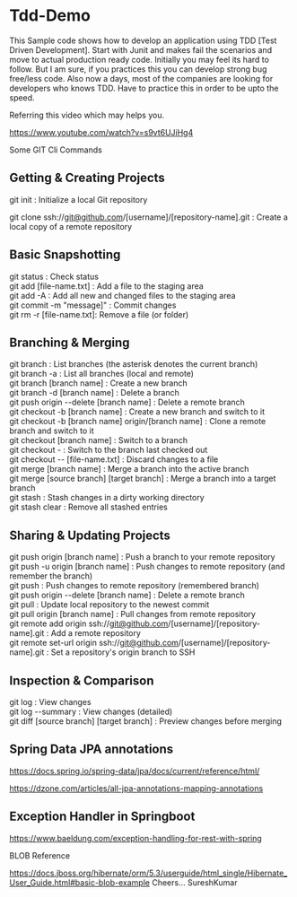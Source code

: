 # Tdd-Demo
This Sample code shows how to develop an application using TDD [Test Driven Development]. 
Start with Junit and makes fail the scenarios and move to actual production ready code.
Initially you may feel its hard to follow. But I am sure, if you practices this you can develop strong bug free/less code.
Also now a days, most of the companies are looking for developers who knows TDD.
Have to practice this in order to be upto the speed.


Referring this video which may helps you.

https://www.youtube.com/watch?v=s9vt6UJiHg4




Some GIT Cli Commands

Getting & Creating Projects
----------------------------

git init : 	Initialize a local Git repository

git clone ssh://git@github.com/[username]/[repository-name].git  : 	Create a local copy of a remote repository


Basic Snapshotting
-------------------

git status               : Check status<br>
git add [file-name.txt]	 : Add a file to the staging area<br>
git add -A               : Add all new and changed files to the staging area<br>
git commit -m "message]" : Commit changes<br>
git rm -r [file-name.txt]: Remove a file (or folder)<br>


Branching & Merging
-------------------

git branch	: List branches (the asterisk denotes the current branch)<br>
git branch -a	 : List all branches (local and remote)<br>
git branch [branch name]	: Create a new branch<br>
git branch -d [branch name]	 : Delete a branch<br>
git push origin --delete [branch name]	 : Delete a remote branch<br>
git checkout -b [branch name]	 : Create a new branch and switch to it<br>
git checkout -b [branch name] origin/[branch name]	 : Clone a remote branch and switch to it<br>
git checkout [branch name]	 : Switch to a branch<br>
git checkout -	: Switch to the branch last checked out<br>
git checkout -- [file-name.txt]	 : Discard changes to a file<br>
git merge [branch name]	 : Merge a branch into the active branch<br>
git merge [source branch] [target branch]	 : Merge a branch into a target branch<br>
git stash	: Stash changes in a dirty working directory<br>
git stash clear : 	Remove all stashed entries<br>

Sharing & Updating Projects
---------------------------

git push origin [branch name]	   :  Push a branch to your remote repository<br>
git push -u origin [branch name] :  Push changes to remote repository (and remember the branch)<br>
git push	: Push changes to remote repository (remembered branch)<br>
git push origin --delete [branch name]	: Delete a remote branch<br>
git pull	: Update local repository to the newest commit<br>
git pull origin [branch name]	 : Pull changes from remote repository<br>
git remote add origin ssh://git@github.com/[username]/[repository-name].git	 : Add a remote repository<br>
git remote set-url origin ssh://git@github.com/[username]/[repository-name].git	 : Set a repository's origin branch to SSH<br>


Inspection & Comparison
-----------------------

git log	: View changes<br>
git log --summary	: View changes (detailed)<br>
git diff [source branch] [target branch]	: Preview changes before merging<br>



Spring Data JPA annotations
---------------------------

https://docs.spring.io/spring-data/jpa/docs/current/reference/html/

https://dzone.com/articles/all-jpa-annotations-mapping-annotations

Exception Handler in Springboot
-------------------------------

https://www.baeldung.com/exception-handling-for-rest-with-spring


BLOB Reference

https://docs.jboss.org/hibernate/orm/5.3/userguide/html_single/Hibernate_User_Guide.html#basic-blob-example
Cheers...
SureshKumar
